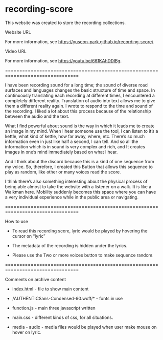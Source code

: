 # recording-score

This website was created to store the recording collections.

Website URL

For more information, see <https://yuseon-park.github.io/recording-score/>.

Video URL

For more information, see <https://youtu.be/661KAhDDIBg>.

================================================================================

I have been recording sound for a long time; the sound of diverse road surfaces and languages changes the basic structure of time and space. In continuously translating each recording at different times, I encountered a completely different reality. Translation of audio into text allows me to give them a different reality again. I wrote to respond to the time and sound of the recording. I liked a lot about this process because of the relationship between the audio and the text.

What I find powerful about sound is the way in which it leads me to create an image in my mind. When I hear someone use the tool, I can listen to it’s a kettle, what kind of kettle, how far away, where, etc. There’s so much information even in just like half a second, I can tell. And so all the information which is in sound is very complex and rich, and It creates images in one’s mind immediately based on what I hear.

And I think about the discord because this is a kind of one sequence from my voice. So, therefore, I created this Button that allows this sequence to play as random, like other or many voices read the score.

I think there’s also something interesting about the physical process of being able almost to take the website with a listener on a walk. It is like a Walkman here. Mobility suddenly becomes this space where you can have a very individual experience while in the public area or navigating.

================================================================================

How to use

- To read this recording score, lyric would be played by hovering the cursor on “lyric”

- The metadata of the recording is hidden under the lyrics.

- Please use the Two or more voices button to make sequence random.

================================================================================

Comments on archive content

- index.html - file to show main content

- /AUTHENTICSans-Condensed-90.woff/* - fonts in use

- function.js - main three javascript written

- main.css - different kinds of css, for all situations.

- media - audio - media files would be played when user make mouse on hover on lyric.
